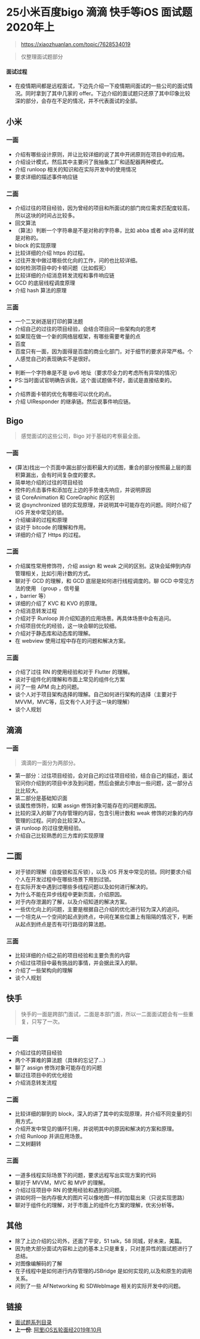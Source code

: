 # 25小米百度bigo 滴滴 快手等iOS 面试题2020年上

> https://xiaozhuanlan.com/topic/7628534019

> 仅整理面试题部分

#### 面试过程
- 在疫情期间都是远程面试，下边先介绍一下疫情期间面试的一些公司的面试情况。同时拿到了其中几家的 offer。下边介绍的面试题只还原了其中印象比较深的部分，会存在不足的情况，并不代表面试的全部。

## 小米
### 一面
* 介绍有哪些设计原则，并让比较详细的说了其中开闭原则在项目中的应用。
* 介绍设计模式，然后其中主要问了我抽象工厂和适配器两种模式。
* 介绍 runloop 相关的知识和在实际开发中的使用情况
* 要求详细的描述事件响应链
### 二面
* 介绍过往的项目经验，因为曾经的项目和所面试的部门岗位需求匹配度较高，所以这块的时间占比较多。
* 回文算法
* （算法）判断一个字符串是不是对称的字符串，比如 abba 或者 aba 这样的就是对称的。
* block 的实现原理
* 比较详细的介绍 https 的过程。
* 过往开发中做过哪些优化向的工作，问的也比较详细。
* 如何检测项目中的卡顿问题（比如假死）
* 比较详细的介绍消息转发流程和事件响应链
* GCD 的底层线程调度原理
* 介绍 hash 算法的原理
### 三面
* 一个二叉树逐层打印的算法题
* 介绍自己的过往的项目经验，会结合项目问一些架构向的思考
* 如果现在做一个新的网络层框架，有哪些需要考量的点
* 百度
* 百度只有一面，因为面得是百度的商业化部门，对于细节的要求非常严格。个人感觉自己的表现确实不是很好。
* 
* 判断一个字符串是不是 ipv6 地址（要求尽全力的考虑所有异常的情况）
* PS:当时面试官明确告诉我，这个面试题做不好，面试是直接结束的。
* 
* 介绍界面卡顿的优化有哪些可以优化的点。
* 介绍 UIResponder 的继承链。然后说事件响应链。

## Bigo
> 感觉面试的这些公司，Bigo 对于基础的考察最全面。

### 一面
* (算法)找出一个页面中漏出部分面积最大的试图，重合的部分按照最上层的面积算漏出，会有时间复杂度的要求。
* 简单地介绍的过往的项目经验
* 控件的点击事件和添加在上边的手势谁先响应，并说明原因
* 谈 CoreAnimation 和 CoreGraphic 的区别
* 说 @synchronized 锁的实现原理，并说明其中可能存在的问题。同时介绍了 iOS 开发中常见的锁。
* 介绍编译的过程和原理
* 谈对于 bitcode 的理解和作用。
* 详细的介绍了 Https 的过程。
### 二面
* 介绍属性常用修饰符，介绍 assign 和 weak 之间的区别。这块会延伸到内存管理相关，比如引用计数的方式。
* 聊对于 GCD 的理解，和 GCD 底层是如何进行线程调度的。聊 GCD 中常见方法的使用 （group ，信号量
* ，barrier 等）
* 详细的介绍了 KVC 和 KVO 的原理。
* 介绍消息转发过程
* 介绍对于 Runloop 并介绍知道的应用场景。再具体场景中会有追问。
* 介绍项目优化的经验，这一块会聊的比较细。
* 介绍对于静态库和动态库的理解。
* 在 webview 使用过程中存在的问题和解决方案。
### 三面
* 介绍了过往 RN 的使用经验和对于 Flutter 的理解。
* 谈对于组件化的理解和市面上常见的组件化方案
* 问了一些 APM 向上的问题。
* 谈个人对于项目架构选择的理解。自己如何进行架构的选择（主要对于 MVVM，MVC等，后文有个人对于这一块的理解）
* 谈个人规划

## 滴滴

### 一面

> 滴滴的一面分为两部分。

* 第一部分：过往项目经验，会对自己的过往项目经验，结合自己的描述，面试官问你介绍到的项目中涉及到问题，然后会据此引申出一些问题，这一部分占比比较大。
* 第二部分是基础知识面
* 谈属性修饰符，如果 assign 修饰对象可能存在的问题和原因。
* 比较的深入的聊了内存管理的内容，包含引用计数和 weak 修饰的对象的内存管理的过程。问的会比较深入。
* 讲 runloop 的过往使用经验。
* 介绍自己比较熟悉的三方库的实现原理
## 二面
* 对于锁的理解（自旋锁和互斥锁），以及 iOS 开发中常见的锁。同时要求介绍个人在开发过程中在哪些场景下用到过锁。
* 在实际开发中遇到过哪些多线程问题以及如何进行解决的。
* 为什么不能在异步线程中更新页面，介绍原因。
* 对于内存泄漏的了解，以及介绍知道的解决方案。
* 一些优化向上的问题，主要是根据自己介绍的优化进行较为深入的追问。
* 一个坦克从一个空间的起点到终点，中间在某些位置上有阻隔的情况下，判断从起点到终点是否有可行路径的算法题。

### 三面

* 比较详细的介绍之前的项目经验和主要负责的内容
* 介绍过往项目中最有挑战的事情，并会据此深入的聊。
* 介绍了一些架构向的理解
* 谈个人规划

## 快手
>  快手的一面是跨部门面试，二面是本部门面，所以一二面面试题会有一些重复，只写了一次。

### 一面
* 介绍过往的项目经验
* 两个不算难的算法题（具体的忘记了...）
* 聊了 assign 修饰对象可能存在的问题
* 聊过往项目中的优化经验
* 介绍消息转发流程
### 二面
* 比较详细的聊到的 block，深入的讲了其中的实现原理，并介绍不同变量的引用方式。
* 介绍开发中常见的循环引用，并说明其中的原因和解决的方案和原理。
* 介绍 Runloop 并讲应用场景。
* 二叉树翻转
### 三面
* 一道多线程实际场景下的问题，要求远程写出实现方案的代码
* 聊对于 MVVM，MVC 和 MVP 的理解。
* 介绍过往项目中 RN 的使用经验和遇到的问题。
* 讲如何将一张内存极大的图片可以像地图一样的加载出来（只说实现思路）
* 聊对于组件化的理解，对于市面上的组件化方案的理解，优劣分析等。


## 其他
* 除了上边介绍的公司外，还面了平安，51 talk，58 同城，好未来，美篇。
* 因为绝大部分面试内容和上边的基本上只是重复，只对差异性的面试题进行了总结。
* 对图像编解码的了解
* 在子线程中是如何进行内存管理的JSBridge 是如何实现的,以及和原生的调用关系。
* 问到了一些 AFNetworking 和 SDWebImage 相关的实际开发中的问题。

## 链接

- [面试题系列目录](../README.md)
- **上一份**: [阿里iOS五轮面经2019年10月](24阿里iOS五轮面经2019年10月.md)

